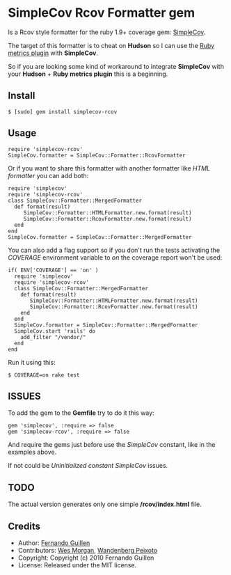 # SimpleCov Rcov Formatter gem

Is a Rcov style formatter for the ruby 1.9+ coverage gem: [SimpleCov](http://github.com/colszowka/simplecov).

The target of this formatter is to cheat on **Hudson** so I can use the [Ruby metrics plugin](http://github.com/hudson/rubymetrics-plugin) with **SimpleCov**.

So if you are looking some kind of workaround to integrate **SimpleCov** with your **Hudson** + **Ruby metrics plugin** this is a beginning.

## Install

    $ [sudo] gem install simplecov-rcov

## Usage

    require 'simplecov-rcov'
    SimpleCov.formatter = SimpleCov::Formatter::RcovFormatter

Or if you want to share this formatter with another formatter like *HTML formatter* you can add both:

    require 'simplecov'
    require 'simplecov-rcov'
    class SimpleCov::Formatter::MergedFormatter
      def format(result)
         SimpleCov::Formatter::HTMLFormatter.new.format(result)
         SimpleCov::Formatter::RcovFormatter.new.format(result)
      end
    end
    SimpleCov.formatter = SimpleCov::Formatter::MergedFormatter

You can also add a flag support so if you don't run the tests activating the *COVERAGE* environment variable to *on* the coverage report won't be used:

    if( ENV['COVERAGE'] == 'on' )
      require 'simplecov'
      require 'simplecov-rcov'
      class SimpleCov::Formatter::MergedFormatter
        def format(result)
           SimpleCov::Formatter::HTMLFormatter.new.format(result)
           SimpleCov::Formatter::RcovFormatter.new.format(result)
        end
      end
      SimpleCov.formatter = SimpleCov::Formatter::MergedFormatter
      SimpleCov.start 'rails' do
        add_filter "/vendor/"
      end
    end

Run it using this:

    $ COVERAGE=on rake test

## ISSUES

To add the gem to the **Gemfile** try to do it this way:

    gem 'simplecov', :require => false
    gem 'simplecov-rcov', :require => false

And require the gems just before use the *SimpleCov* constant, like in the examples above.

If not could be *Uninitialized constant SimpleCov* issues.

## TODO

The actual version generates only one simple **/rcov/index.html** file.

## Credits

* Author: [Fernando Guillen](http://fernandoguillen.info)
* Contributors: [Wes Morgan](http://github.com/cap10morgan), [Wandenberg Peixoto](http://github.com/wandenberg)
* Copyright: Copyright (c) 2010 Fernando Guillen
* License: Released under the MIT license.
